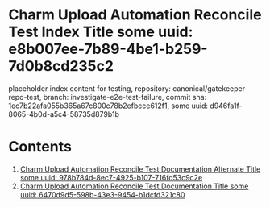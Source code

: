 # Charm Upload Automation Reconcile Test Index Title some uuid: e8b007ee-7b89-4be1-b259-7d0b8cd235c2
 placeholder index content for testing,  repository: canonical/gatekeeper-repo-test,  branch: investigate-e2e-test-failure,  commit sha: 1ec7b22afa055b365a67c800c78b2efbcce612f1,  some uuid: d946fa1f-8065-4b0d-a5c4-58735d879b1b

# Contents

1. [Charm Upload Automation Reconcile Test Documentation Alternate Title some uuid: 978b784d-8ec7-4925-b107-716fd53c9c2e](alternate-doc.md)
1. [Charm Upload Automation Reconcile Test Documentation Title some uuid: 6470d9d5-598b-43e3-9454-b1dcfd321c80](doc.md)